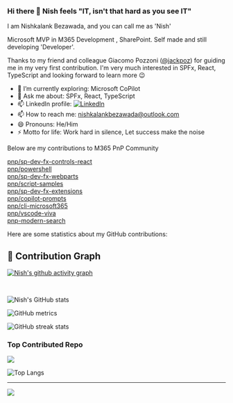 ### Hi there 👋 Nish feels "IT, isn't that hard as you see IT"
I am Nishkalank Bezawada, and you can call me as 'Nish'

Microsoft MVP in M365 Development , SharePoint. Self made and still developing 'Developer'.

Thanks to my friend and colleague Giacomo Pozzoni ([@jackpoz](https://github.com/jackpoz "Giacomo's Github")) for guiding me in my very first contribution. I'm very much interested in SPFx, React, TypeScript and looking forward to learn more 😉

- 🌱 I’m currently exploring: Microsoft CoPilot
- 💬 Ask me about: SPFx, React, TypeScript
- 📫 LinkedIn profile: [![LinkedIn](https://img.shields.io/badge/LinkedIn-%230077B5.svg?logo=linkedin&logoColor=white)](https://www.linkedin.com/in/nishkalankbezawada/) 
- 📫 How to reach me: nishkalankbezawada@outlook.com
- 😄 Pronouns: He/Him
- ⚡ Motto for life: Work hard in silence, Let success make the noise


Below are my contributions to M365 PnP Community

[pnp/sp-dev-fx-controls-react](https://github.com/pnp/sp-dev-fx-controls-react/pulls?q=is:pr+author:NishkalankBezawada+)  
[pnp/powershell](https://github.com/pnp/powershell/pulls?q=is%3Apr+author%3ANishkalankBezawada+)  
[pnp/sp-dev-fx-webparts](https://github.com/pnp/sp-dev-fx-webparts/pulls?q=is%3Apr+author%3ANishkalankBezawada+)  
[pnp/script-samples](https://github.com/pnp/script-samples/pulls?q=is%3Apr+author%3ANishkalankBezawada)  
[pnp/sp-dev-fx-extensions](https://github.com/pnp/sp-dev-fx-extensions/pulls?q=is%3Apr+author%3ANishkalankBezawada)  
[pnp/copilot-prompts](https://github.com/pnp/copilot-prompts/pulls?q=is%3Apr+author%3ANishkalankBezawada)  
[pnp/cli-microsoft365](https://github.com/pnp/cli-microsoft365/pulls?q=is%3Apr+author%3ANishkalankBezawada)  
[pnp/vscode-viva](https://github.com/pnp/vscode-viva/pulls?q=is%3Apr+author%3ANishkalankBezawada)  
[pnp-modern-search](https://github.com/microsoft-search/pnp-modern-search/pulls?q=is%3Apr+author%3ANishkalankBezawada)    


Here are some statistics about my GitHub contributions:

## 🐍 Contribution Graph
[![Nish's github activity graph](https://github-readme-activity-graph.vercel.app/graph?username=NishkalankBezawada&theme=modern-lilac&hide_border=true&hide_title=true)](https://github.com/ashutosh00710/github-readme-activity-graph)

<br/>

<!--![GitHub stats](https://github-readme-stats.vercel.app/api?username=NishkalankBezawada&show_icons=true) --> 

![Nish's GitHub stats](https://github-readme-stats.vercel.app/api?username=NishkalankBezawada&show=reviews,discussions_started,discussions_answered,prs_merged,prs_merged_percentage&theme=radical)

![GitHub metrics](https://metrics.lecoq.io/NishkalankBezawada)  

![GitHub streak stats](https://github-readme-streak-stats.herokuapp.com/?user=NishkalankBezawada) 

###  Top Contributed Repo
![](https://github-contributor-stats.vercel.app/api?username=NishkalankBezawada&limit=10&theme=white&combine_all_yearly_contributions=true)

<!--[![Top Langs](https://github-readme-stats.vercel.app/api/top-langs/?username=NishkalankBezawada&layout=compact&theme=radical)](https://github.com/anuraghazra/github-readme-stats) -->

![Top Langs](https://github-readme-stats.vercel.app/api/top-langs/?username=NishkalankBezawada&langs_count=10&theme=codeSTACKr&hide_border=true)

---
[![](https://visitcount.itsvg.in/api?id=NishkalankBezawada&icon=0&color=0)](https://visitcount.itsvg.in)

<!--[![An image of @nishkalankbezawada's Holopin badges, which is a link to view their full Holopin profile](https://holopin.me/nishkalankbezawada)](https://holopin.io/@nishkalankbezawada)

[![Profile views](https://komarev.com/ghpvc/?username=NishkalankBezawada&label=Profile%20Views&color=blue)]

[![Github](https://img.shields.io/github/followers/NishkalankBezawada?label=Follow&style=social)] -->
